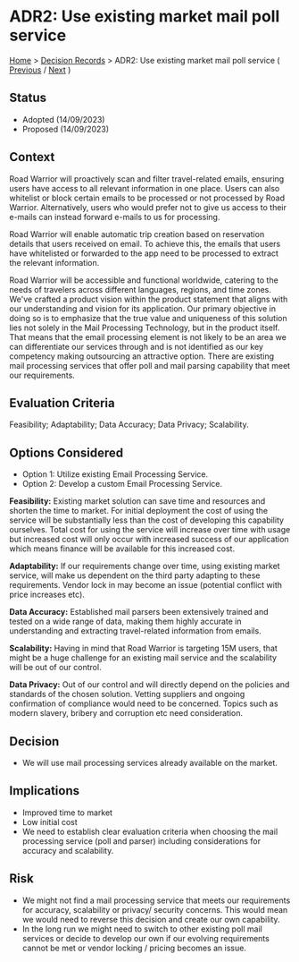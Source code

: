 # ADR2: Use existing market mail poll service

[Home](../README.md) > [Decision Records](../README.md#decision-records) > ADR2: Use existing market mail poll service ( [Previous](./adr1-use-event-driven-serverless-microservice-architecture.md) / [Next](./adr3-use-hybrid-technology-for-mobile-app.md) )

## Status

* Adopted (14/09/2023)
* Proposed (14/09/2023)

## Context

Road Warrior will proactively scan and filter travel-related emails, ensuring users have access to all relevant information in one place. Users can also whitelist or block certain emails to be processed or not processed by Road Warrior. Alternatively, users who would prefer not to give us access to their e-mails can instead forward e-mails to us for processing.

Road Warrior will enable automatic trip creation based on reservation details that users received on email. To achieve this, the emails that users have whitelisted or forwarded to the app need to be processed to extract the relevant information.

Road Warrior will be accessible and functional worldwide, catering to the needs of travelers across different languages, regions, and time zones.
We've crafted a product vision within the product statement that aligns with our understanding and vision for its application. Our primary objective in doing so is to emphasize that the true value and uniqueness of this solution lies not solely in the Mail Processing Technology, but in the product itself. That means that the email processing element is not likely to be an area we can differentiate our services through and is not identified as our key competency making outsourcing an attractive option. There are existing mail processing services that offer poll and mail parsing capability that meet our requirements.

## Evaluation Criteria

Feasibility; Adaptability; Data Accuracy; Data Privacy; Scalability.

## Options Considered

* Option 1: Utilize existing Email Processing Service.
* Option 2: Develop a custom Email Processing Service.

**Feasibility:** Existing market solution can save time and resources and shorten the time to market. For initial deployment the cost of using the service will be substantially less than the cost of developing this capability ourselves. Total cost for using the service will increase over time with usage but increased cost will only occur with increased success of our application which means finance will be available for this increased cost.

**Adaptability:** If our requirements change over time, using existing market service, will make us dependent on the third party adapting to these requirements. Vendor lock in may become an issue (potential conflict with price increases etc).

**Data Accuracy:** Established mail parsers been extensively trained and tested on a wide range of data, making them highly accurate in understanding and extracting travel-related information from emails.

**Scalability:** Having in mind that Road Warrior is targeting 15M users, that might be a huge challenge for an existing mail service and the scalability will be out of our control.

**Data Privacy:** Out of our control and will directly depend on the policies and standards of the chosen solution. Vetting suppliers and ongoing confirmation of compliance would need to be concerned. Topics such as modern slavery, bribery and corruption etc need consideration.

## Decision

* We will use mail processing services already available on the market.

## Implications

* Improved time to market
* Low initial cost
* We need to establish clear evaluation criteria when choosing the mail processing service (poll and parser) including considerations for accuracy and scalability.

## Risk

* We might not find a mail processing service that meets our requirements for accuracy, scalability or privacy/ security concerns. This would mean we would need to reverse this decision and create our own capability.
* In the long run we might need to switch to other existing poll mail services or decide to develop our own if our evolving requirements cannot be met or vendor locking / pricing becomes an issue.
